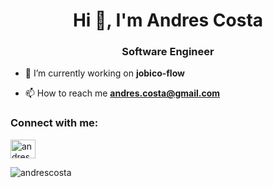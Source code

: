 <h1 align="center">Hi 👋, I'm Andres Costa</h1>
<h3 align="center">Software Engineer</h3>

- 🔭 I’m currently working on **jobico-flow**

- 📫 How to reach me **andres.costa@gmail.com**

<h3 align="left">Connect with me:</h3>
<p align="left">
<a href="https://linkedin.com/in/andrescosta" target="blank"><img align="center" src="https://raw.githubusercontent.com/rahuldkjain/github-profile-readme-generator/master/src/images/icons/Social/linked-in-alt.svg" alt="andrescosta" height="30" width="40" /></a>
</p>

<p><img align="center" src="https://github-readme-stats.vercel.app/api/top-langs?username=andrescosta&show_icons=true&locale=en&layout=compact" alt="andrescosta" /></p>


